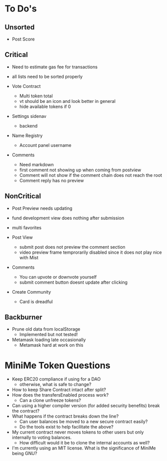 # To Do's #

## Unsorted ##

- Post Score
    
## Critical ##

- Need to estimate gas fee for transactions
- all lists need to be sorted properly

- Vote Contract
    - Multi token total
    - vt should be an icon and look better in general
    - hide available tokens if 0

- Settings sidenav
    - backend

- Name Registry
    - Account panel username

- Comments
    - Need markdown
    - first comment not showing up when coming from postview
    - Comment will not show if the comment chain does not reach the root
    - Comment reply has no preview

## NonCritical ##

- Post Preview needs updating
- fund development view does nothing after submission
- multi favorites
    
- Post View
    - submit post does not preview the comment section
    - video preview frame temprorarily disabled since it does not play nice with Mist

- Comments
    - You can upvote or downvote yourself
    - submit comment button doesnt update after clicking

- Create Community
    - Card is dreadful
    
## Backburner ##

- Prune old data from localStorage 
    - Implemented but not tested!
- Metamask loading late occasionally
    - Metamask hard at work on this

# MiniMe Token Questions

- Keep ERC20 compliance if using for a DAO
    - otherwise, what is safe to change?
- How to keep Share Contract intact after split?
- How does the transfersEnabled process work?
    - Can a clone unfreeze tokens?
- Can using a higher compiler version (for added security benefits) break the contract?
- What happens if the contract breaks down the line?
    - Can user balances be moved to a new secure contract easily?
    - Do the tools exist to help facilitate the above?
- My current contract never moves tokens to other users but only internally to voting balances.
    - How difficult would it be to clone the internal accounts as well?
- I'm currently using an MIT license. What is the significance of MiniMe being GNU?

